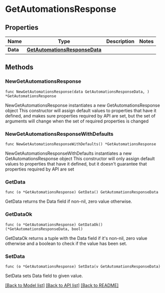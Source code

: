 # GetAutomationsResponse

## Properties

Name | Type | Description | Notes
------------ | ------------- | ------------- | -------------
**Data** | [**GetAutomationsResponseData**](GetAutomationsResponseData.md) |  | 

## Methods

### NewGetAutomationsResponse

`func NewGetAutomationsResponse(data GetAutomationsResponseData, ) *GetAutomationsResponse`

NewGetAutomationsResponse instantiates a new GetAutomationsResponse object
This constructor will assign default values to properties that have it defined,
and makes sure properties required by API are set, but the set of arguments
will change when the set of required properties is changed

### NewGetAutomationsResponseWithDefaults

`func NewGetAutomationsResponseWithDefaults() *GetAutomationsResponse`

NewGetAutomationsResponseWithDefaults instantiates a new GetAutomationsResponse object
This constructor will only assign default values to properties that have it defined,
but it doesn't guarantee that properties required by API are set

### GetData

`func (o *GetAutomationsResponse) GetData() GetAutomationsResponseData`

GetData returns the Data field if non-nil, zero value otherwise.

### GetDataOk

`func (o *GetAutomationsResponse) GetDataOk() (*GetAutomationsResponseData, bool)`

GetDataOk returns a tuple with the Data field if it's non-nil, zero value otherwise
and a boolean to check if the value has been set.

### SetData

`func (o *GetAutomationsResponse) SetData(v GetAutomationsResponseData)`

SetData sets Data field to given value.



[[Back to Model list]](../README.md#documentation-for-models) [[Back to API list]](../README.md#documentation-for-api-endpoints) [[Back to README]](../README.md)


